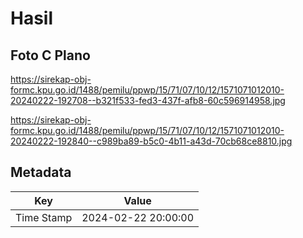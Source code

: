 # Hasil

## Foto C Plano

https://sirekap-obj-formc.kpu.go.id/1488/pemilu/ppwp/15/71/07/10/12/1571071012010-20240222-192708--b321f533-fed3-437f-afb8-60c596914958.jpg

https://sirekap-obj-formc.kpu.go.id/1488/pemilu/ppwp/15/71/07/10/12/1571071012010-20240222-192840--c989ba89-b5c0-4b11-a43d-70cb68ce8810.jpg


## Metadata

| Key        | Value               |
| ---------- | ------------------- |
| Time Stamp | 2024-02-22 20:00:00 |



